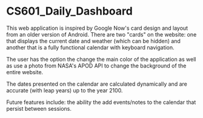 # CS601_Daily_Dashboard

This web application is inspired by Google Now's card design and layout from an older version of Android. There are two "cards" on the website: one that displays the current
date and weather (which can be hidden) and another that is a fully functional calendar with keyboard navigation. 

The user has the option the change the main color of the application as well as use a photo from NASA's APOD API to change the background of the entire website.

The dates presented on the calendar are calculated dynamically and are accurate (with leap years) up to the year 2100.

Future features include: the ability the add events/notes to the calendar that persist between sessions.

